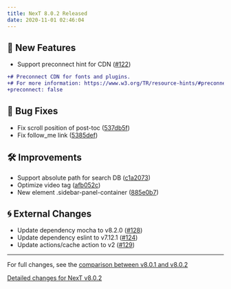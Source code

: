 ```yaml
---
title: NexT 8.0.2 Released
date: 2020-11-01 02:46:04
---
```


## 🌟 New Features

- Support preconnect hint for CDN ([#122](https://github.com/next-theme/hexo-theme-next/pull/122))
```diff
+# Preconnect CDN for fonts and plugins.
+# For more information: https://www.w3.org/TR/resource-hints/#preconnect
+preconnect: false
```

## 🐞 Bug Fixes

- Fix scroll position of post-toc ([537db5f](https://github.com/next-theme/hexo-theme-next/commit/537db5f9578bc2c383dc8e4b15f5d6de82274670))
- Fix follow_me link ([5385def](https://github.com/next-theme/hexo-theme-next/commit/5385defde867e2345923d25b2e03ad22fc4539ce))

## 🛠 Improvements

- Support absolute path for search DB ([c1a2073](https://github.com/next-theme/hexo-theme-next/commit/c1a2073a10f30d80702ba76576e1ef66550c306f))
- Optimize video tag ([afb052c](https://github.com/next-theme/hexo-theme-next/commit/afb052c39cd5e9fc238d5ea0403a6b2323e4a1e6))
- New element .sidebar-panel-container ([885e0b7](https://github.com/next-theme/hexo-theme-next/commit/885e0b70db60b47fc2f0a378e02d7866cda7af81))

## 🌀 External Changes

- Update dependency mocha to v8.2.0 ([#128](https://github.com/next-theme/hexo-theme-next/pull/128))
- Update dependency eslint to v7.12.1 ([#124](https://github.com/next-theme/hexo-theme-next/pull/124))
- Update actions/cache action to v2 ([#129](https://github.com/next-theme/hexo-theme-next/pull/129))

***

For full changes, see the [comparison between v8.0.1 and v8.0.2](https://github.com/next-theme/hexo-theme-next/compare/v8.0.1...v8.0.2)

[Detailed changes for NexT v8.0.2](https://github.com/next-theme/hexo-theme-next/releases/tag/v8.0.2)
